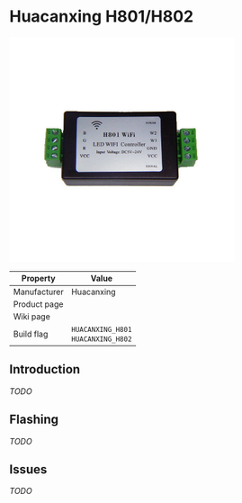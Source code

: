# Huacanxing H801/H802

![Huacanxing H801/H802](images/devices/huacanxing-h801.jpg)

|Property|Value|
|---|---|
|Manufacturer|Huacanxing|
|Product page||
|Wiki page||
|Build flag|`HUACANXING_H801`<br>`HUACANXING_H802`|

## Introduction

*TODO*

## Flashing

*TODO*

## Issues

*TODO*